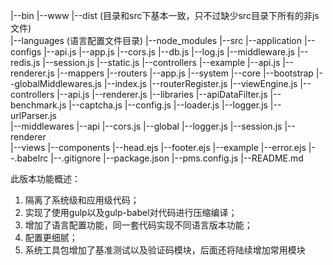 |--bin
    |--www
|--dist (目录和src下基本一致，只不过缺少src目录下所有的非js文件)   
|--languages (语言配置文件目录)
|--node_modules
|--src
    |--application
        |--configs
            |--api.js
            |--app.js
            |--cors.js
            |--db.js
            |--log.js
            |--middleware.js
            |--redis.js
            |--session.js
            |--static.js
        |--controllers
            |--example
            |--api.js
            |--renderer.js
        |--mappers
        |--routers
        |--app.js
    |--system
        |--core
            |--bootstrap
                |--globalMiddlewares.js
                |--index.js
                |--routerRegister.js
                |--viewEngine.js
            |--controllers
                |--api.js
                |--renderer.js
        |--libraries
            |--apiDataFilter.js
            |--benchmark.js
            |--captcha.js
            |--config.js
            |--loader.js
            |--logger.js
            |--urlParser.js            
        |--middlewares
            |--api
                |--cors.js
            |--global
                |--logger.js
                |--session.js
            |--renderer                
|--views
    |--components
        |--head.ejs
        |--footer.ejs
    |--example
    |--error.ejs
|--.babelrc
|--.gitignore
|--package.json
|--pms.config.js
|--README.md


此版本功能概述：
1. 隔离了系统级和应用级代码；
2. 实现了使用gulp以及gulp-babel对代码进行压缩编译；
3. 增加了语言配置功能，同一套代码实现不同语言版本功能；
4. 配置更细腻；
5. 系统工具包增加了基准测试以及验证码模块，后面还将陆续增加常用模块